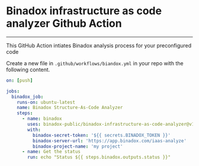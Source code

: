 # Binadox infrastructure as code analyzer Github Action

---

This GitHub Action intiates Binadox analysis process for your preconfigured code

Create a new file in `.github/workflows/biandox.yml` in your repo with the following content.
```yaml
on: [push]

jobs:
  binadox_job:
    runs-on: ubuntu-latest
    name: Binadox Structure-As-Code Analyzer
    steps:
      - name: binadox
        uses: binadox-public/binadox-infrastructure-as-code-analyzer@v1.1
        with:
          binadox-secret-token: '${{ secrets.BINADOX_TOKEN }}'
          binadox-server-url: 'https://app.binadox.com/iaas-analyze'
          binadox-project-name: 'my project'
      - name: Get the status
        run: echo "Status ${{ steps.binadox.outputs.status }}"

```



